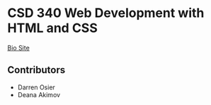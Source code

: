 <!DOCTYPE html>
<html lang="en">
<head>
    <meta charset="UTF-8">
    <meta name="viewport" content="width=device-width, initial-scale=1.0">
 </head>
<body>

<h1>CSD 340 Web Development with HTML and CSS</h1>

<a href="https://fraustika.github.io/bioSite/">Bio Site</a>

<h2>Contributors</h2>
<ul>
    <li>Darren Osier</li>
    <li>Deana Akimov</li>
</ul>

</body>
</html>


